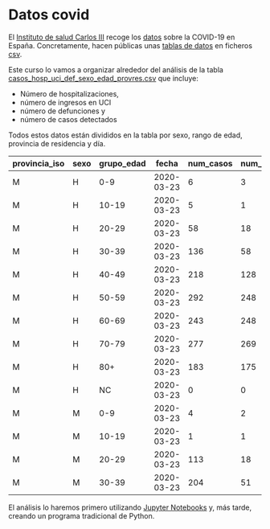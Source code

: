 
# Datos covid

El [Instituto de salud Carlos III](https://www.isciii.es/) recoge los [datos](https://cnecovid.isciii.es/covid19/) sobre la COVID-19 en España.
Concretamente, hacen públicas unas [tablas de datos](https://cnecovid.isciii.es/covid19/#documentaci%C3%B3n-y-datos) en ficheros [csv](https://es.wikipedia.org/wiki/Valores_separados_por_comas).

Este curso lo vamos a organizar alrededor del análisis de la tabla [casos_hosp_uci_def_sexo_edad_provres.csv](https://cnecovid.isciii.es/covid19/resources/casos_hosp_uci_def_sexo_edad_provres.csv) que incluye:

  - Número de hospitalizaciones,
  - número de ingresos en UCI
  - número de defunciones y
  - número de casos detectados
  
Todos estos datos están divididos en la tabla por sexo, rango de edad, provincia de residencia y día.

| provincia_iso | sexo | grupo_edad | fecha | num_casos | num_hosp | num_uci | num_def |
| --- | --- | --- | --- | --- | --- | --- | --- |
| M | H | 0-9 | 2020-03-23 | 6 | 3 | 1 | 0 |
| M | H | 10-19 | 2020-03-23 | 5 | 1 | 1 | 0 |
| M | H | 20-29 | 2020-03-23 | 58 | 18 | 0 | 0 |
| M | H | 30-39 | 2020-03-23 | 136 | 58 | 3 | 0 |
| M | H | 40-49 | 2020-03-23 | 218 | 128 | 14 | 1 |
| M | H | 50-59 | 2020-03-23 | 292 | 248 | 20 | 4 |
| M | H | 60-69 | 2020-03-23 | 243 | 248 | 30 | 21 |
| M | H | 70-79 | 2020-03-23 | 277 | 269 | 25 | 74 |
| M | H | 80+ | 2020-03-23 | 183 | 175 | 2 | 77 |
| M | H | NC | 2020-03-23 | 0 | 0 | 0 | 0 |
| M | M | 0-9 | 2020-03-23 | 4 | 2 | 0 | 0 |
| M | M | 10-19 | 2020-03-23 | 1 | 1 | 1 | 0 |
| M | M | 20-29 | 2020-03-23 | 113 | 18 | 0 | 0 |
| M | M | 30-39 | 2020-03-23 | 204 | 51 | 4 | 0 |

El análisis lo haremos primero utilizando [Jupyter Notebooks](https://docs.jupyter.org/) y, más tarde, creando un programa tradicional de Python.

